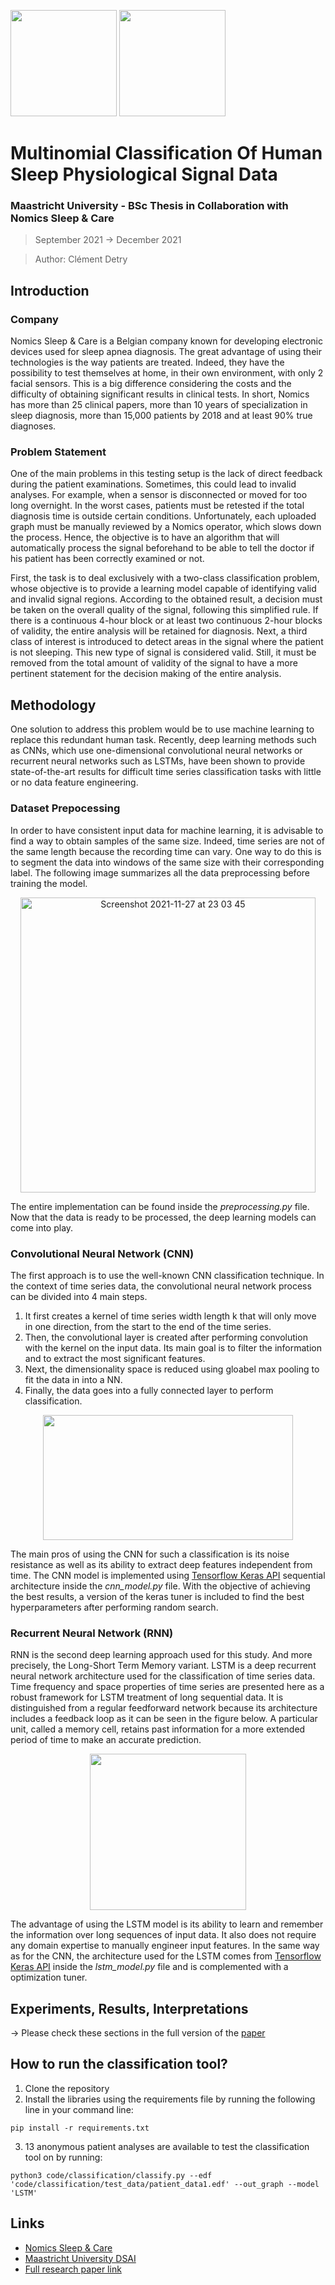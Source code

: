 [<img src="https://user-images.githubusercontent.com/43852207/140623269-642a3d0f-ee76-4194-aa56-b7305617de9d.jpeg" width="170" height="170">](https://www.brizzy.eu) [<img src="https://user-images.githubusercontent.com/43852207/140623238-20bbde3c-7dfe-4965-b773-331e6e906069.jpg" width="170" height="170">](https://www.maastrichtuniversity.nl/education/bachelor/data-science-and-artificial-intelligence)

# Multinomial Classification Of Human Sleep Physiological Signal Data
### Maastricht University - BSc Thesis in Collaboration with Nomics Sleep & Care
> September 2021 -> December 2021


> Author: Clément Detry

## Introduction

### Company

Nomics Sleep & Care is a Belgian company known for developing electronic devices used for sleep apnea diagnosis. The great advantage of using their technologies is the way patients are treated. Indeed, they have the possibility to test themselves at home, in their own environment, with only 2 facial sensors. This is a big difference considering the costs and the difficulty of obtaining significant results in clinical tests. In short, Nomics has more than 25 clinical papers, more than 10 years of specialization in sleep diagnosis, more than 15,000 patients by 2018 and at least 90% true diagnoses.

### Problem Statement

One of the main problems in this testing setup is the lack of direct feedback during the patient examinations. Sometimes, this could lead to invalid analyses. For example, when a sensor is disconnected or moved for too long overnight. In the worst cases, patients must be retested if the total diagnosis time is outside certain conditions. Unfortunately, each uploaded graph must be manually reviewed by a Nomics operator, which slows down the process. Hence, the objective is to have an algorithm that will automatically process the signal beforehand to be able to tell the doctor if his patient has been correctly examined or not. 

First, the task is to deal exclusively with a two-class classification problem, whose objective is to provide a learning model capable of identifying valid and invalid signal regions.
According to the obtained result, a decision must be taken on the overall quality of the signal, following this simplified rule. If there is a continuous 4-hour block or at least two continuous 2-hour blocks of validity, the entire analysis will
be retained for diagnosis. Next, a third class of interest is introduced to detect areas in the signal where the patient is not sleeping. This new type of signal is considered valid. Still, it must be removed from the total amount of validity of
the signal to have a more pertinent statement for the decision making of the entire analysis.

## Methodology

One solution to address this problem would be to use machine learning to replace this redundant human task. Recently, deep learning methods such as CNNs, which use one-dimensional convolutional neural networks or recurrent neural networks such as LSTMs, have been shown to provide state-of-the-art results for difficult time series classification tasks with little or no data feature engineering.

### Dataset Prepocessing

In order to have consistent input data for machine learning, it is advisable to find a way to obtain samples of the same size. Indeed, time series are not of the same length because the recording time can vary. One way to do this is to segment the data into windows of the same size with their corresponding label. The following image summarizes all the data preprocessing before training the model.

<p align="center">
  <img width="472" alt="Screenshot 2021-11-27 at 23 03 45" src="https://user-images.githubusercontent.com/43852207/143721891-3bf19bda-739b-4464-8955-c64444e37a60.png">
</p>

The entire implementation can be found inside the _preprocessing.py_ file. Now that the data is ready to be processed, the deep learning models can come into play.

### Convolutional Neural Network (CNN)

The first approach is to use the well-known CNN classification technique. In the context of time series data, the convolutional neural network process can be divided into 4 main steps.

1. It first creates a kernel of time series width length k that will only move in one direction, from the start to the end of the time series.
2. Then, the convolutional layer is created after performing convolution with the kernel on the input data. Its main goal is to filter the information and to extract the most significant features.
3. Next, the dimensionality space is reduced using gloabel max pooling to fit the data in into a NN.
4. Finally, the data goes into a fully connected layer to perform classification.

<p align="center">
  <img src="https://user-images.githubusercontent.com/43852207/140625099-a3b752d7-290f-4f2c-9abb-baa92fc8834b.png" width="400" height="200">
</p>

The main pros of using the CNN for such a classification is its noise resistance as well as its ability to extract deep features independent from time. The CNN model is implemented using [Tensorflow Keras API](https://www.tensorflow.org/guide/keras/sequential_model) sequential architecture inside the _cnn_model.py_ file. With the objective of achieving the best results, a version of the keras tuner is included to find the best hyperparameters after performing random search.

### Recurrent Neural Network (RNN)

RNN is the second deep learning approach used for this study. And more precisely, the Long-Short Term Memory variant. LSTM is a deep recurrent neural network architecture used for the classification of time series data. Time frequency and space properties of time series are presented here as a robust framework for LSTM treatment of long sequential data. It is distinguished from a regular feedforward network because its architecture includes a feedback loop as it can be seen in the figure below. A particular unit, called a memory cell, retains past information for a more extended period of time to make an accurate prediction.

<p align="center">
  <img src="https://user-images.githubusercontent.com/43852207/143721962-273387a8-fe2a-4ec0-8dfc-2a85dde50642.png" width="250" height="250">
</p>


The advantage of using the LSTM model is its ability to learn and remember the information over long sequences of input data. It also does not require any domain expertise to manually engineer input features. In the same way as for the CNN, the architecture used for the LSTM comes from [Tensorflow Keras API](https://www.tensorflow.org/guide/keras/sequential_model) inside the _lstm_model.py_ file and is complemented with a optimization tuner.

## Experiments, Results, Interpretations 

-> Please check these sections in the full version of the [paper](https://github.com/clem2507/thesis_nomics/files/7612428/clement_detry_paper_v2.pdf)

## How to run the classification tool?

1. Clone the repository
2. Install the libraries using the requirements file by running the following line in your command line:

```
pip install -r requirements.txt
```

3. 13 anonymous patient analyses are available to test the classification tool on by running:

```
python3 code/classification/classify.py --edf 'code/classification/test_data/patient_data1.edf' --out_graph --model 'LSTM'
```

## Links
- [Nomics Sleep & Care](https://www.brizzy.eu)
- [Maastricht University DSAI](https://www.maastrichtuniversity.nl/education/bachelor/data-science-and-artificial-intelligence)
- [Full research paper link](https://github.com/clem2507/thesis_nomics/files/7612428/clement_detry_paper_v2.pdf)
